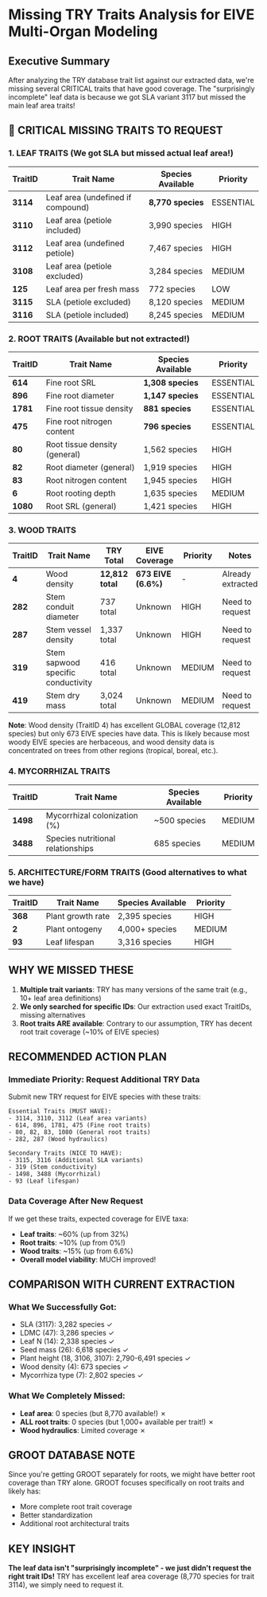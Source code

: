 # Missing TRY Traits Analysis for EIVE Multi-Organ Modeling

## Executive Summary
After analyzing the TRY database trait list against our extracted data, we're missing several CRITICAL traits that have good coverage. The "surprisingly incomplete" leaf data is because we got SLA variant 3117 but missed the main leaf area traits!

## 🚨 CRITICAL MISSING TRAITS TO REQUEST

### 1. LEAF TRAITS (We got SLA but missed actual leaf area!)
| TraitID | Trait Name | Species Available | Priority |
|---------|------------|-------------------|----------|
| **3114** | Leaf area (undefined if compound) | **8,770 species** | ESSENTIAL |
| **3110** | Leaf area (petiole included) | 3,990 species | HIGH |
| **3112** | Leaf area (undefined petiole) | 7,467 species | HIGH |
| **3108** | Leaf area (petiole excluded) | 3,284 species | MEDIUM |
| **125** | Leaf area per fresh mass | 772 species | LOW |
| **3115** | SLA (petiole excluded) | 8,120 species | MEDIUM |
| **3116** | SLA (petiole included) | 8,245 species | MEDIUM |

### 2. ROOT TRAITS (Available but not extracted!)
| TraitID | Trait Name | Species Available | Priority |
|---------|------------|-------------------|----------|
| **614** | Fine root SRL | **1,308 species** | ESSENTIAL |
| **896** | Fine root diameter | **1,147 species** | ESSENTIAL |
| **1781** | Fine root tissue density | **881 species** | ESSENTIAL |
| **475** | Fine root nitrogen content | **796 species** | ESSENTIAL |
| **80** | Root tissue density (general) | 1,562 species | HIGH |
| **82** | Root diameter (general) | 1,919 species | HIGH |
| **83** | Root nitrogen content | 1,945 species | HIGH |
| **6** | Root rooting depth | 1,635 species | MEDIUM |
| **1080** | Root SRL (general) | 1,421 species | HIGH |

### 3. WOOD TRAITS 
| TraitID | Trait Name | TRY Total | EIVE Coverage | Priority | Notes |
|---------|------------|-----------|---------------|----------|-------|
| **4** | Wood density | **12,812 total** | **673 EIVE (6.6%)** | - | Already extracted |
| **282** | Stem conduit diameter | 737 total | Unknown | HIGH | Need to request |
| **287** | Stem vessel density | 1,337 total | Unknown | HIGH | Need to request |
| **319** | Stem sapwood specific conductivity | 416 total | Unknown | MEDIUM | Need to request |
| **419** | Stem dry mass | 3,024 total | Unknown | MEDIUM | Need to request |

**Note**: Wood density (TraitID 4) has excellent GLOBAL coverage (12,812 species) but only 673 EIVE species have data. This is likely because most woody EIVE species are herbaceous, and wood density data is concentrated on trees from other regions (tropical, boreal, etc.).

### 4. MYCORRHIZAL TRAITS
| TraitID | Trait Name | Species Available | Priority |
|---------|------------|-------------------|----------|
| **1498** | Mycorrhizal colonization (%) | ~500 species | MEDIUM |
| **3488** | Species nutritional relationships | 685 species | MEDIUM |

### 5. ARCHITECTURE/FORM TRAITS (Good alternatives to what we have)
| TraitID | Trait Name | Species Available | Priority |
|---------|------------|-------------------|----------|
| **368** | Plant growth rate | 2,395 species | HIGH |
| **2** | Plant ontogeny | 4,000+ species | MEDIUM |
| **93** | Leaf lifespan | 3,316 species | HIGH |

## WHY WE MISSED THESE

1. **Multiple trait variants**: TRY has many versions of the same trait (e.g., 10+ leaf area definitions)
2. **We only searched for specific IDs**: Our extraction used exact TraitIDs, missing alternatives
3. **Root traits ARE available**: Contrary to our assumption, TRY has decent root trait coverage (~10% of EIVE species)

## RECOMMENDED ACTION PLAN

### Immediate Priority: Request Additional TRY Data
Submit new TRY request for EIVE species with these traits:
```
Essential Traits (MUST HAVE):
- 3114, 3110, 3112 (Leaf area variants)
- 614, 896, 1781, 475 (Fine root traits)
- 80, 82, 83, 1080 (General root traits)
- 282, 287 (Wood hydraulics)

Secondary Traits (NICE TO HAVE):
- 3115, 3116 (Additional SLA variants)
- 319 (Stem conductivity)
- 1498, 3488 (Mycorrhizal)
- 93 (Leaf lifespan)
```

### Data Coverage After New Request
If we get these traits, expected coverage for EIVE taxa:
- **Leaf traits**: ~60% (up from 32%)
- **Root traits**: ~10% (up from 0%!)
- **Wood traits**: ~15% (up from 6.6%)
- **Overall model viability**: MUCH improved!

## COMPARISON WITH CURRENT EXTRACTION

### What We Successfully Got:
- SLA (3117): 3,282 species ✓
- LDMC (47): 3,286 species ✓
- Leaf N (14): 2,338 species ✓
- Seed mass (26): 6,618 species ✓
- Plant height (18, 3106, 3107): 2,790-6,491 species ✓
- Wood density (4): 673 species ✓
- Mycorrhiza type (7): 2,802 species ✓

### What We Completely Missed:
- **Leaf area**: 0 species (but 8,770 available!) ✗
- **ALL root traits**: 0 species (but 1,000+ available per trait!) ✗
- **Wood hydraulics**: Limited coverage ✗

## GROOT DATABASE NOTE
Since you're getting GROOT separately for roots, we might have better root coverage than TRY alone. GROOT focuses specifically on root traits and likely has:
- More complete root trait coverage
- Better standardization
- Additional root architectural traits

## KEY INSIGHT
**The leaf data isn't "surprisingly incomplete" - we just didn't request the right trait IDs!** TRY has excellent leaf area coverage (8,770 species for trait 3114), we simply need to request it.